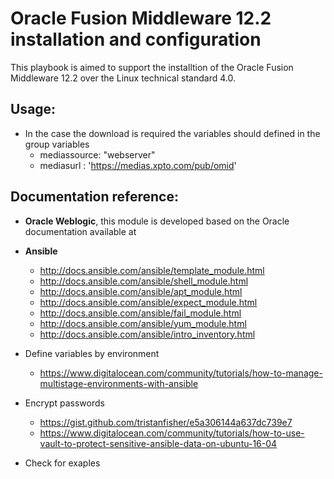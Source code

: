 # Oracle Fusion Middleware 12.2 installation and configuration

This playbook is aimed to support the installtion of the Oracle Fusion Middleware 12.2 over the Linux technical standard 4.0.

## Usage:
* In the case the download is required the variables should defined in the group variables
  * mediassource: "webserver"
  * mediasurl : 'https://medias.xpto.com/pub/omid'

## Documentation reference:

* **Oracle Weblogic**, this module is developed based on the Oracle documentation available at 

* **Ansible**
  * http://docs.ansible.com/ansible/template_module.html
  * http://docs.ansible.com/ansible/shell_module.html
  * http://docs.ansible.com/ansible/apt_module.html
  * http://docs.ansible.com/ansible/expect_module.html
  * http://docs.ansible.com/ansible/fail_module.html
  * http://docs.ansible.com/ansible/yum_module.html
  * http://docs.ansible.com/ansible/intro_inventory.html

* Define variables by environment
  * https://www.digitalocean.com/community/tutorials/how-to-manage-multistage-environments-with-ansible
  
* Encrypt passwords
  * https://gist.github.com/tristanfisher/e5a306144a637dc739e7
  * https://www.digitalocean.com/community/tutorials/how-to-use-vault-to-protect-sensitive-ansible-data-on-ubuntu-16-04

* Check for exaples
